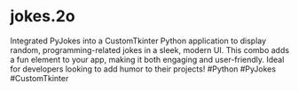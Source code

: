 # jokes.2o
Integrated PyJokes into a CustomTkinter Python application to display random, programming-related jokes in a sleek, modern UI. This combo adds a fun element to your app, making it both engaging and user-friendly. Ideal for developers looking to add humor to their projects! #Python #PyJokes #CustomTkinter
